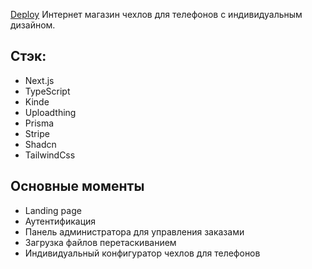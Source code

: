 [Deploy](https://case-capybara.vercel.app)
Интернет магазин чехлов для телефонов с индивидуальным дизайном.

## Стэк:

- Next.js
- TypeScript
- Kinde
- Uploadthing
- Prisma
- Stripe
- Shadcn
- TailwindCss

## Основные моменты

- Landing page
- Аутентификация
- Панель администратора для управления заказами
- Загрузка файлов перетаскиванием
- Индивидуальный конфигуратор чехлов для телефонов

